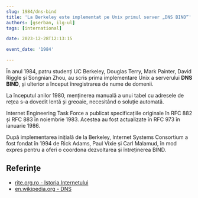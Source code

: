 ```yaml
---
slug: 1984/dns-bind
title: 'La Berkeley este implementat pe Unix primul server „DNS BIND”'
authors: [gserban, ilg-ul]
tags: [international]

date: 2023-12-28T12:13:15

event_date: '1984'

---
```


În anul 1984, patru studenți UC Berkeley, Douglas Terry, Mark Painter,
David Riggle și Songnian Zhou, au scris prima implementare Unix a
serverului **DNS BIND**, și ulterior a început înregistrarea de nume de
domenii.

<!-- truncate -->

La începutul anilor 1980, menținerea manuală a unui tabel cu adresele
de rețea s-a dovedit lentă și greoaie, necesitând o soluție automată.

Internet Engineering Task Force a publicat specificațiile originale
în RFC 882 și RFC 883 în noiembrie 1983. Acestea au fost actualizate
în RFC 973 în ianuarie 1986.

După implementarea inițială de la Berkeley, Internet Systems Consortium
a fost fondat în 1994 de Rick Adams, Paul Vixie și Carl Malamud, în mod
expres pentru a oferi o coordona dezvoltarea și întreținerea BIND.

## Referințe

- [rite.org.ro - Istoria Internetului](https://rite.org.ro/istoria-internetului/)
- [en.wikipedia.org - DNS](https://en.wikipedia.org/wiki/Domain_Name_System)

